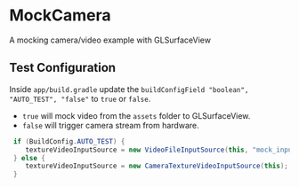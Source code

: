 # MockCamera
A mocking camera/video example with GLSurfaceView

Test Configuration
------------------
Inside `app/build.gradle` update the `buildConfigField "boolean", "AUTO_TEST", "false"` to `true` or `false`.
  * `true` will mock video from the `assets` folder to GLSurfaceView.
  * `false` will trigger camera stream from hardware.

```java
 if (BuildConfig.AUTO_TEST) {
    textureVideoInputSource = new VideoFileInputSource(this, "mock_input_video.mp4");
 } else {
    textureVideoInputSource = new CameraTextureVideoInputSource(this);
 }
```
